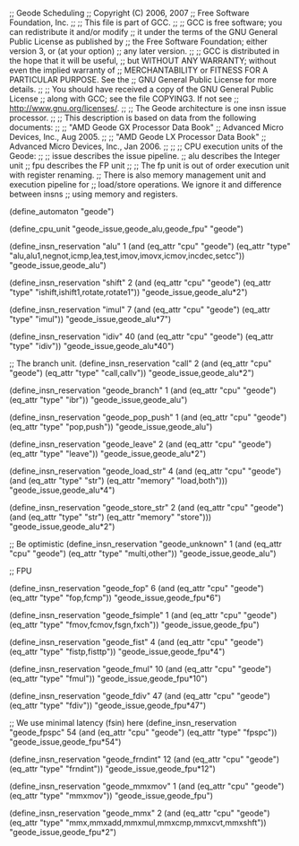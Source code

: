 ;; Geode Scheduling
;; Copyright (C) 2006, 2007
;; Free Software Foundation, Inc.
;;
;; This file is part of GCC.
;;
;; GCC is free software; you can redistribute it and/or modify
;; it under the terms of the GNU General Public License as published by
;; the Free Software Foundation; either version 3, or (at your option)
;; any later version.
;;
;; GCC is distributed in the hope that it will be useful,
;; but WITHOUT ANY WARRANTY; without even the implied warranty of
;; MERCHANTABILITY or FITNESS FOR A PARTICULAR PURPOSE.  See the
;; GNU General Public License for more details.
;;
;; You should have received a copy of the GNU General Public License
;; along with GCC; see the file COPYING3.  If not see
;; <http://www.gnu.org/licenses/>.
;;
;; The Geode architecture is one insn issue processor.
;;
;; This description is based on data from the following documents:
;;
;;    "AMD Geode GX Processor Data Book"
;;    Advanced Micro Devices, Inc., Aug 2005.
;;
;;    "AMD Geode LX Processor Data Book"
;;    Advanced Micro Devices, Inc., Jan 2006.
;;
;;
;; CPU execution units of the Geode:
;;
;; issue	describes the issue pipeline.
;; alu		describes the Integer unit
;; fpu		describes the FP unit
;;
;; The fp unit is out of order execution unit with register renaming.
;; There is also memory management unit and execution pipeline for
;; load/store operations.  We ignore it and difference between insns
;; using memory and registers.

(define_automaton "geode")

(define_cpu_unit "geode_issue,geode_alu,geode_fpu" "geode")

(define_insn_reservation "alu" 1
			 (and (eq_attr "cpu" "geode")
			      (eq_attr "type" "alu,alu1,negnot,icmp,lea,test,imov,imovx,icmov,incdec,setcc"))
			 "geode_issue,geode_alu")

(define_insn_reservation "shift" 2
			 (and (eq_attr "cpu" "geode")
			      (eq_attr "type" "ishift,ishift1,rotate,rotate1"))
			 "geode_issue,geode_alu*2")

(define_insn_reservation "imul" 7
			 (and (eq_attr "cpu" "geode")
			      (eq_attr "type" "imul"))
			 "geode_issue,geode_alu*7")

(define_insn_reservation "idiv" 40
			 (and (eq_attr "cpu" "geode")
			      (eq_attr "type" "idiv"))
			 "geode_issue,geode_alu*40")

;; The branch unit.
(define_insn_reservation "call" 2
			 (and (eq_attr "cpu" "geode")
			      (eq_attr "type" "call,callv"))
			 "geode_issue,geode_alu*2")

(define_insn_reservation "geode_branch" 1
			 (and (eq_attr "cpu" "geode")
			      (eq_attr "type" "ibr"))
			 "geode_issue,geode_alu")

(define_insn_reservation "geode_pop_push" 1
			 (and (eq_attr "cpu" "geode")
			      (eq_attr "type" "pop,push"))
			 "geode_issue,geode_alu")

(define_insn_reservation "geode_leave" 2
			 (and (eq_attr "cpu" "geode")
			      (eq_attr "type" "leave"))
			 "geode_issue,geode_alu*2")

(define_insn_reservation "geode_load_str" 4
			 (and (eq_attr "cpu" "geode")
			      (and (eq_attr "type" "str")
				   (eq_attr "memory" "load,both")))
			 "geode_issue,geode_alu*4")

(define_insn_reservation "geode_store_str" 2
			 (and (eq_attr "cpu" "geode")
			      (and (eq_attr "type" "str")
				   (eq_attr "memory" "store")))
			 "geode_issue,geode_alu*2")

;; Be optimistic
(define_insn_reservation "geode_unknown" 1
			 (and (eq_attr "cpu" "geode")
			      (eq_attr "type" "multi,other"))
			 "geode_issue,geode_alu")

;; FPU

(define_insn_reservation "geode_fop" 6
			 (and (eq_attr "cpu" "geode")
			      (eq_attr "type" "fop,fcmp"))
			 "geode_issue,geode_fpu*6")

(define_insn_reservation "geode_fsimple" 1
			 (and (eq_attr "cpu" "geode")
			      (eq_attr "type" "fmov,fcmov,fsgn,fxch"))
			 "geode_issue,geode_fpu")

(define_insn_reservation "geode_fist" 4
			 (and (eq_attr "cpu" "geode")
			      (eq_attr "type" "fistp,fisttp"))
			 "geode_issue,geode_fpu*4")

(define_insn_reservation "geode_fmul" 10
			 (and (eq_attr "cpu" "geode")
			      (eq_attr "type" "fmul"))
			 "geode_issue,geode_fpu*10")

(define_insn_reservation "geode_fdiv" 47
			 (and (eq_attr "cpu" "geode")
			      (eq_attr "type" "fdiv"))
			 "geode_issue,geode_fpu*47")

;; We use minimal latency (fsin) here
(define_insn_reservation "geode_fpspc" 54
			 (and (eq_attr "cpu" "geode")
			      (eq_attr "type" "fpspc"))
			 "geode_issue,geode_fpu*54")

(define_insn_reservation "geode_frndint" 12
			 (and (eq_attr "cpu" "geode")
			      (eq_attr "type" "frndint"))
			 "geode_issue,geode_fpu*12")

(define_insn_reservation "geode_mmxmov" 1
			 (and (eq_attr "cpu" "geode")
			      (eq_attr "type" "mmxmov"))
			 "geode_issue,geode_fpu")

(define_insn_reservation "geode_mmx" 2
			 (and (eq_attr "cpu" "geode")
			      (eq_attr "type" "mmx,mmxadd,mmxmul,mmxcmp,mmxcvt,mmxshft"))
			 "geode_issue,geode_fpu*2")
